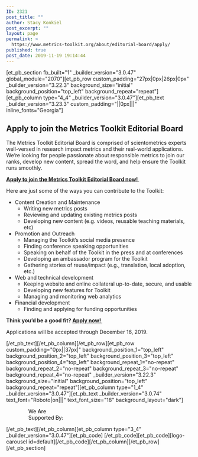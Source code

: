 ```yaml
---
ID: 2321
post_title: ""
author: Stacy Konkiel
post_excerpt: ""
layout: page
permalink: >
  https://www.metrics-toolkit.org/about/editorial-board/apply/
published: true
post_date: 2019-11-19 19:14:44
---
```

<!-- wp:divi/placeholder -->

[et_pb_section fb_built="1" _builder_version="3.0.47" global_module="2070"][et_pb_row custom_padding="27px|0px|26px|0px" _builder_version="3.22.3" background_size="initial" background_position="top_left" background_repeat="repeat"][et_pb_column type="4_4" _builder_version="3.0.47"][et_pb_text _builder_version="3.23.3" custom_padding="||0px|||" inline_fonts="Georgia"]<h2>Apply to join the Metrics Toolkit Editorial Board</h2>
<p>The Metrics Toolkit Editorial Board is comprised of scientometrics experts well-versed in research impact metrics and their real-world applications.  We’re looking for people passionate about responsible metrics to join our ranks, develop new content, spread the word, and help ensure the Toolkit runs smoothly.</p>
<p><strong><a href="https://forms.gle/vfYCqrUnyCGWkRRC6">Apply to join the Metrics Toolkit Editorial Board now! </a></strong></p>
<p>Here are just some of the ways you can contribute to the Toolkit:</p>
<ul>
<li>Content Creation and Maintenance
<ul>
<li>Writing new metrics posts</li>
<li>Reviewing and updating existing metrics posts</li>
<li>Developing new content (e.g. videos, reusable teaching materials, etc)</li>
</ul>
</li>
<li>Promotion and Outreach
<ul>
<li>Managing the Toolkit’s social media presence</li>
<li>Finding conference speaking opportunities</li>
<li>Speaking on behalf of the Toolkit in the press and at conferences</li>
<li>Developing an ambassador program for the Toolkit</li>
<li>Gathering stories of reuse/impact (e.g., translation, local adoption, etc.)</li>
</ul>
</li>
<li>Web and technical development
<ul>
<li>Keeping website and online collateral up-to-date, secure, and usable</li>
<li>Developing new features for Toolkit</li>
<li>Managing and monitoring web analytics</li>
</ul>
</li>
<li>Financial development
<ul>
<li>Finding and applying for funding opportunities</li>
</ul>
</li>
</ul>
<p><strong>Think you’d be a good fit? <a href="https://forms.gle/vfYCqrUnyCGWkRRC6">Apply now! </a></strong></p>
<p>Applications will be accepted through December 16, 2019.</p>[/et_pb_text][/et_pb_column][/et_pb_row][et_pb_row custom_padding="0px||37px|" background_position_1="top_left" background_position_2="top_left" background_position_3="top_left" background_position_4="top_left" background_repeat_1="no-repeat" background_repeat_2="no-repeat" background_repeat_3="no-repeat" background_repeat_4="no-repeat" _builder_version="3.22.3" background_size="initial" background_position="top_left" background_repeat="repeat"][et_pb_column type="1_4" _builder_version="3.0.47"][et_pb_text _builder_version="3.0.74" text_font="Roboto|on|||" text_font_size="18" background_layout="dark"]<p style="padding-left: 60px;"><span style="color: #050505;">We Are</span><br /><span style="color: #050505;">Supported By:</span></p>[/et_pb_text][/et_pb_column][et_pb_column type="3_4" _builder_version="3.0.47"][et_pb_code]<!-- [et_pb_line_break_holder] --><!-- [et_pb_line_break_holder] --> <!-- [et_pb_line_break_holder] --><!-- [et_pb_line_break_holder] -->[/et_pb_code][et_pb_code][logo-carousel id=default][/et_pb_code][/et_pb_column][/et_pb_row][/et_pb_section]

<!-- /wp:divi/placeholder -->